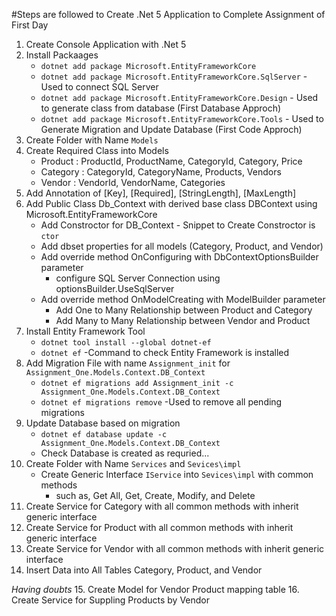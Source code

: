 ﻿#Steps are followed to Create .Net 5 Application to Complete Assignment of First Day
1. Create Console Application with .Net 5
2. Install Packaages
	- `dotnet add package Microsoft.EntityFrameworkCore`
	- `dotnet add package Microsoft.EntityFrameworkCore.SqlServer` - Used to connect SQL Server
	- `dotnet add package Microsoft.EntityFrameworkCore.Design` - Used to generate class from database (First Database Approch)
	- `dotnet add package Microsoft.EntityFrameworkCore.Tools` - Used to Generate Migration and Update Database (First Code Approch)
3. Create Folder with Name `Models`
4. Create Required Class into Models
	- Product : ProductId, ProductName, CategoryId, Category, Price
	- Category : CategoryId, CategoryName, Products, Vendors
	- Vendor : VendorId, VendorName, Categories
5. Add Annotation of [Key], [Required], [StringLength], [MaxLength]
6. Add Public Class Db_Context with derived base class DBContext using Microsoft.EntityFrameworkCore
	- Add Constroctor for DB_Context - Snippet to Create Constroctor is `ctor`
	- Add dbset properties for all models (Category, Product, and Vendor)
	- Add override method OnConfiguring with DbContextOptionsBuilder parameter 
		- configure SQL Server Connection using optionsBuilder.UseSqlServer
	- Add override method OnModelCreating with ModelBuilder parameter
		- Add One to Many Relationship between Product and Category
		- Add Many to Many Relationship between Vendor and Product
7. Install Entity Framework Tool
	- `dotnet tool install --global dotnet-ef`
	- `dotnet ef` -Command to check Entity Framework is installed
8. Add Migration File with name `Assignment_init` for `Assignment_One.Models.Context.DB_Context`
	- `dotnet ef migrations add Assignment_init -c Assignment_One.Models.Context.DB_Context`
	- `dotnet ef migrations remove` -Used to remove all pending migrations
9. Update Database based on migration
	- `dotnet ef database update -c Assignment_One.Models.Context.DB_Context`
	- Check Database is created as requried...
10. Create Folder with Name `Services` and `Sevices\impl`
	- Create Generic Interface `IService` into `Sevices\impl` with common methods
		- such as, Get All, Get, Create, Modify, and Delete
11. Create Service for Category with all common methods with inherit generic interface
12. Create Service for Product with all common methods with inherit generic interface
13. Create Service for Vendor with all common methods with inherit generic interface
14. Insert Data into All Tables Category, Product, and Vendor

*Having doubts*
15. Create Model for Vendor Product mapping table
16. Create Service for Suppling Products by Vendor
